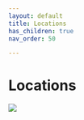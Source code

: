 ```yaml
---
layout: default
title: Locations
has_children: true
nav_order: 50

---
```


# Locations

![](https://i.imgur.com/5IRLSL2.png)
